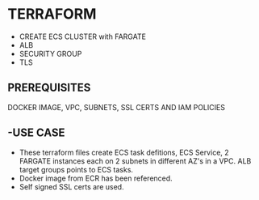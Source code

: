 # TERRAFORM 
- CREATE ECS CLUSTER with FARGATE
-  ALB 
-  SECURITY GROUP
-  TLS

## PREREQUISITES
DOCKER IMAGE, VPC, SUBNETS, SSL CERTS AND IAM POLICIES 

## -USE CASE 
- These  terraform files create ECS task defitions, ECS Service, 2 FARGATE instances each on 2 subnets in different AZ's in a VPC. ALB target groups points to ECS tasks. 
- Docker image from ECR has been referenced.
- Self signed SSL certs are used.